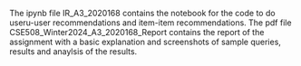 The ipynb file IR_A3_2020168 contains the notebook for the code to do useru-user recommendations and item-item recommendations.
The pdf file CSE508_Winter2024_A3_2020168_Report contains the report of the assignment with a basic explanation and screenshots of sample queries, results and anaylsis of the results.

